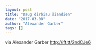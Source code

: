 ```yaml
---
layout: post
title: "Daug dirbiau šiandien"
date: "2017-03-08"
author: "Alexander Garber"
tags: []
---
```


via Alexander Garber http://ift.tt/2ndCJe6